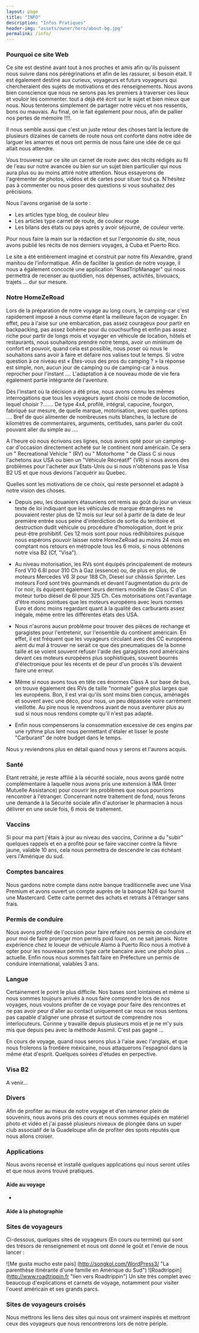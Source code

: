 ```yaml
---
layout: page
title: "INFO"
description: "Infos Pratiques"
header-img: "assets/owner/hero/about-bg.jpg"
permalink: /info/
---
```


### Pourquoi ce site Web

Ce site est destiné avant tout à nos proches et amis afin qu'ils puissent nous suivre dans nos pérégrinations et afin de les rassurer, si besoin était. Il est également destiné aux curieux, voyageurs et futurs voyageurs qui chercheraient des sujets de motivations et des renseignements. Nous avons bien conscience que nous ne serons pas les premiers à traverser ces lieux et vouloir les commenter. tout a déjà été écrit sur le sujet et bien mieux que nous. Nous tenterons simplement de partager notre vécu et nos ressentis, bons ou mauvais. Au final, on le fait également pour nous, afin de pallier nos pertes de mémoire !!!!.

Il nous semble aussi que c'est un juste retour des choses tant la lecture de plusieurs dizaines de carnets de route nous ont conforté dans notre idée de larguer les amarres et nous ont permis de nous faire une idée de ce qui allait nous attendre. 

Vous trouverez sur ce site un carnet de route avec des récits rédigés au fil de l'eau sur notre avancée ou bien sur un sujet bien particulier qui nous aura plus ou au moins attiré notre attention. Nous essayerons de l'agrémenter de photos, vidéos et de cartes pour situer tout ça. N'hésitez pas à commenter ou nous poser des questions si vous souhaitez des précisions.

Nous l'avons organisé de la sorte :

* Les articles type blog, de couleur bleu
* Les articles type carnet de route, de couleur rouge
* Les bilans des états ou pays après y avoir séjourné, de couleur verte.

Pour nous faire la main sur la rédaction et sur l'ergonomie du site, nous avons publié les récits de nos derniers voyages, à Cuba et Puerto Rico.

Le site a été entièrement imaginé et construit par notre fils Alexandre, grand manitou de l'informatique. Afin de faciliter la gestion de notre voyage, il nous a également concocté une application "RoadTripManager" qui nous permettra de recenser au quotidien, nos dépenses, activités, bivouacs, trajets ... dur sur mesure. 


### Notre HomeZeRoad

Lors de la préparation de notre voyage au long cours, le camping-car c'est rapidement imposé à nous comme étant la meilleure façon de voyager. En effet, peu à l'aise sur une embarcation, pas assez courageux pour partir en backpacking, pas assez bohème pour du couchsurfing et enfin pas assez riche pour partir de longs mois et voyager en véhicule de location, hôtels et restaurants, nous souhaitons prendre notre temps, avoir un minimum de confort et pouvoir, quand cela est possible, nous poser où nous le souhaitons sans avoir à faire et défaire nos valises tout le temps. Si votre question à ce niveau est « Êtes-vous des pros du camping ? » la réponse est simple, non, aucun jour de camping ou de camping-car à nous reprocher pour l'instant …. L'adaptation à ce nouveau mode de vie fera également partie intégrante de l'aventure.

Dès l'instant où la décision a été prise, nous avons connu les mêmes interrogations que tous les voyageurs ayant choisi ce mode de locomotion, lequel choisir ?……. De type 4x4, profilé, intégral, capucine, fourgon, fabriqué sur mesure, de quelle marque, motorisation, avec quelles options …. Bref de quoi alimenter de nombreuses nuits blanches, la lecture de kilomètres de commentaires, arguments, certitudes, sans parler du coût pouvant aller du simple au ….  

A l'heure où nous écrivons ces lignes, nous avons opté pour un camping-car d'occasion directement acheté sur le continent nord américain. Ce sera un " Recreational Vehicle " (RV) ou " Motorhome " de Class C si nous l'achetons aux USA ou bien un "Véhicule Récréatif" (VR) si nous avons des problèmes pour l'acheter aux Etats-Unis ou si nous n'obtenons pas le Visa B2 US et que nous devions l'acquérir au Quebec. 

Quelles sont les motivations de ce choix, qui reste personnel et adapté à notre vision des choses. 

* Depuis peu, les douaniers étasuniens ont remis au goût du jour un vieux texte de loi indiquant que les véhicules de marque étrangères ne pouvaient rester plus de 12 mois sur leur sol à partir de la date de leur première entrée sous peine d'interdiction de sortie du territoire et destruction dudit véhicule ou procédure d'homologation, dont le prix peut-être prohibitif. Ces 12 mois sont pour nous rédhibitoires puisque nous espérons pouvoir laisser notre HomeZeRoad au moins 24 mois en comptant nos retours en métropole tous les 6 mois, si nous obtenons notre visa B2 (Cf, "Visa"). 

* Au niveau motorisation, les RVs sont équipés principalement de moteurs Ford V10 6.8l pour 310 Ch à Gaz (essence) ou, de plus en plus, de moteurs Mercedes V6 3l pour 188 Ch, Diesel sur châssis Sprinter. Les moteurs Ford sont très gourmands et devant l'augmentation du prix de l'or noir, ils équipent également leurs derniers modèle de Class C d'un moteur turbo diésel de 6l pour 325 Ch. Ces motorisations ont l'avantage d'être moins pointues que les moteurs européens avec leurs normes Euro et donc moins regardant quant à la qualité des carburants assez inégale, même entre les différentes états des USA. 

* Nous n'aurons aucun problème pour trouver des pièces de rechange et garagistes pour l'entretenir, sur l'ensemble du continent américain. En effet, il est fréquent que les voyageurs circulant avec des CC européens aient du mal à trouver ne serait ce que des pneumatiques de la bonne taille et se voient souvent refuser l'aide des garagistes nord américains devant ces moteurs européens plus sophistiqués, souvent bourrés d'électronique pour les récents et de peur d'un procès s'ils devaient faire une erreur.

* Même si nous avons tous en tête ces énormes Class A sur base de bus, on trouve également des RVs de taille "normale" guère plus larges que les européens. Bon, il est vrai qu'ils sont moins bien conçus, aménagés et souvent avec une déco, pour nous, un peu dépassée voire carrément vieillotte. Au pire nous le revendrons avant de nous aventurer plus au sud si nous nous rendons compte qu'il n'est pas adapté.

* Enfin nous compenserons la consommation excessive de ces engins par une rythme plus lent nous permettant d'étaler et lisser le poste "Carburant" de notre budget dans le temps.

Nous y reviendrons plus en détail quand nous y serons et l'aurons acquis.


### Santé

Etant retraité, je reste affilié à la sécurité sociale, nous avons gardé notre complémentaire à laquelle nous avons pris une extension à IMA (Inter Mutuelle Assistance) pour couvrir les problèmes que nous pourrions rencontrer à l'étranger. Concernant notre traitement de fond, nous ferons une demande à la Sécurité sociale afin d'autoriser le pharmacien à nous délivrer en une seule fois, 6 mois de traitement.

### Vaccins

Si pour ma part j'étais à jour au niveau des vaccins, Corinne a du "subir" quelques rappels et en a profité pour se faire vacciner contre la fièvre jaune, valable 10 ans, cela nous permettra de descendre le cas échéant vers l'Amérique du sud.

### Comptes bancaires

Nous gardons notre compte dans notre banque traditionnelle avec une Visa Premium et avons ouvert un compte auprès de la banque N26 qui fournit une Mastercard. Cette carte permet des achats et retraits à l'étranger sans frais.

### Permis de conduire

Nous avons profité de l'occsion pour faire refaire nos permis de conduire et pour moi de faire proroger mon permis poid lourd, on ne sait jamais. Notre expérience chez le loueur de véhicule Alamo à Puerto Rico nous à motivé à opter pour les nouveaux permis type carte bancaire avec une photo plus ... actuelle. Enfin nous nous sommes fait faire en Préfecture un permis de conduire international, valables 3 ans. 

### Langue

Certainement le point le plus difficile. Nos bases sont lointaines et même si nous sommes toujours arrivés à nous faire comprendre lors de nos voyages, nous voulons profiter de ce voyage pour faire des rencontres et ne pas avoir peur d'aller au contact uniquement car nous ne nous sentons pas capable d'aligner une phrase et surtout de comprendre nos interlocuteurs. Corinne y travaille depuis plusieurs mois et je ne m'y suis mis que depuis peu avec la méthode Assimil. C'est pas gagné ...  

En cours de voyage, quand nous serons plus à l'aise avec l'anglais, et que nous frolerons la frontière méxicaine, nous attaquerons l'espagnol dans la même état d'esprit. Quelques soirées d'études en perpective.

### Visa B2

A venir...

### Divers

Afin de profiter au mieux de notre voyage et d'en ramener plein de souvenirs, nous avons pris des cours et nous sommes équipés en matériel photo et vidéo et j'ai passé plusieurs niveaux de plongée dans un super club associatif de la Guadeloupe afin de profiter des spots réputés que nous allons croiser.  


### Applications

Nous avons recensé et installé quelques applications qui nous seront utiles et que nous avons trouvé pratiques.

#### Aide au voyage

*


#### Aide à la photographie




### Sites de voyageurs

Ci-dessous, quelques sites de voyageurs (En cours ou terminé) qui sont des trésors de renseignement et nous ont donné le goût et l'envie de nous lancer :

![Me gusta mucho este pais] (http://songkol.com/WordPress3/ "La parenthèse itinérante d'une famille en Amérique du Sud")
![Roadtrippin] (http://www.roadtrippin.fr "lien vers Roadtrippin") Un site très complet avec beaucoup d'explications et carnets de voyage, notamment pour visiter l'ouest américain et ses grands parcs. 




### Sites de voyageurs croisés


Nous mettrons les liens des sites qui nous ont vraiment inspirés et mettront ceux des voyageurs que nous rencontrerons lors de notre périple.
